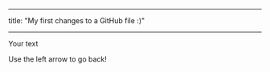 

---

title: "My first changes to a GitHub file :)"

---

Your text

Use the left arrow to go back!
